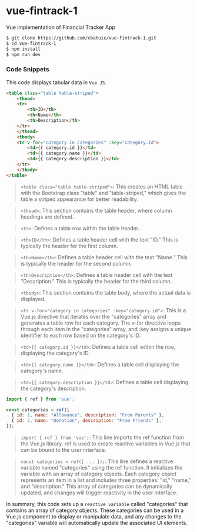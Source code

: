 # vue-fintrack-1
 Vue implementation of Financial Tracker App

```bash
$ git clone https://github.com/cbatuic/vue-fintrack-1.git
$ cd vue-fintrack-1
$ npm install
$ npm run dev
```

### Code Snippets
This code displays tabular data in ```Vue JS```.
```html
<table class="table table-striped">
    <thead>
    <tr>
        <th>ID</th>
        <th>Name</th>
        <th>Description</th>
    </tr>
    </thead>
    <tbody>
    <tr v-for="category in categories" :key="category.id">
        <td>{{ category.id }}</td>
        <td>{{ category.name }}</td>
        <td>{{ category.description }}</td>
    </tr>
    </tbody>
</table>
```
> ```<table class="table table-striped">```: This creates an HTML table with the Bootstrap class "table" and "table-striped," which gives the table a striped appearance for better readability.

> ```<thead>```: This section contains the table header, where column headings are defined.

> ```<tr>```: Defines a table row within the table header.

> ```<th>ID</th>```: Defines a table header cell with the text "ID." This is typically the header for the first column.

> ```<th>Name</th>```: Defines a table header cell with the text "Name." This is typically the header for the second column.

> ```<th>Description</th>```: Defines a table header cell with the text "Description." This is typically the header for the third column.

> ```<tbody>```: This section contains the table body, where the actual data is displayed.

> ```<tr v-for="category in categories" :key="category.id">```: This is a Vue.js directive that iterates over the "categories" array and generates a table row for each category. The v-for directive loops through each item in the "categories" array, and :key assigns a unique identifier to each row based on the category's ID.

> ```<td>{{ category.id }}</td>```: Defines a table cell within the row, displaying the category's ID.

> ```<td>{{ category.name }}</td>```: Defines a table cell displaying the category's name.

> ```<td>{{ category.description }}</td>```: Defines a table cell displaying the category's description.
</p>

```js
import { ref } from 'vue';

const categories = ref([
  { id: 1, name: "Allowance", description: "From Parents" },
  { id: 2, name: "Donation", description: "From Friends" },
]);
```

> ```import { ref } from 'vue';```: This line imports the ref function from the Vue.js library. ref is used to create reactive variables in Vue.js that can be bound to the user interface.

> ```const categories = ref([ ... ]);```: This line defines a reactive variable named "categories" using the ref function. It initializes the variable with an array of category objects. Each category object represents an item in a list and includes three properties: "id," "name," and "description." This array of categories can be dynamically updated, and changes will trigger reactivity in the user interface.

In summary, this code sets up a ```reactive variable``` called "categories" that contains an array of category objects. These categories can be used in a Vue.js component to display or manipulate data, and any changes to the "categories" variable will automatically update the associated UI elements.